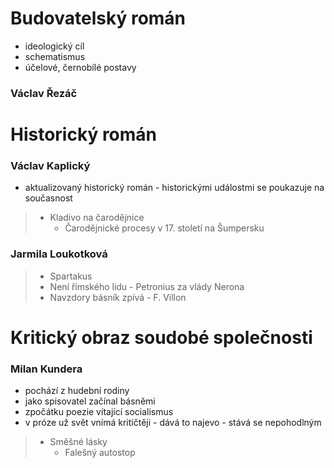 # Budovatelský román
- ideologický cíl
- schematismus
- účelové, černobílé postavy

### Václav Řezáč

# Historický román

### Václav Kaplický
- aktualizovaný historický román - historickými událostmi se poukazuje na současnost
> - Kladivo na čarodějnice
> 	- Čarodějnické procesy v 17. století na Šumpersku

### Jarmila Loukotková
> - Spartakus
> - Není římského lidu - Petronius za vlády Nerona
> - Navzdory básník zpívá - F. Villon

# Kritický obraz soudobé společnosti

### Milan Kundera
- pochází z hudební rodiny
- jako spisovatel začínal básněmi
- zpočátku poezie vítající socialismus
- v próze už svět vnímá kritičtěji - dává to najevo - stává se nepohodlným
> - Směšné lásky
> 	- Falešný autostop
